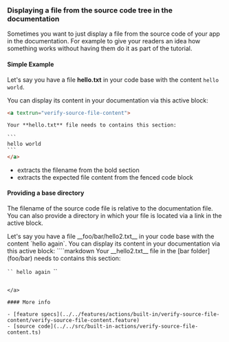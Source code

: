 ﻿### Displaying a file from the source code tree in the documentation

Sometimes you want to just display a file from the source code of your app in the documentation.
For example to give your readers an idea how something works
without having them do it as part of the tutorial.

#### Simple Example

<a textrun="create-file">

Let's say you have a file **hello.txt** in your code base
with the content `hello world`.

</a>

You can display its content in your documentation via this active block:

<a textrun="run-markdown-in-textrun">

````markdown
<a textrun="verify-source-file-content">

Your **hello.txt** file needs to contains this section:

`​``
hello world
`​``
</a>
````

</a>

- extracts the filename from the bold section
- extracts the expected file content from the fenced code block

#### Providing a base directory

The filename of the source code file is relative to the documentation file.
You can also provide a directory in which your file is located
via a link in the active block.

<a textrun="create-file">
Let's say you have a file __foo/bar/hello2.txt__ in your code base
with the content `hello again`.
</a>
You can display its content in your documentation via this active block:

<a textrun="run-markdown-in-textrun">
````markdown

<a textrun="verify-source-file-content">
Your __hello2.txt__ file in the [bar folder](foo/bar)
needs to contains this section:

`​``
hello again
`​``
</a>

````

</a>

#### More info

- [feature specs](../../features/actions/built-in/verify-source-file-content/verify-source-file-content.feature)
- [source code](../../src/built-in-actions/verify-source-file-content.ts)
